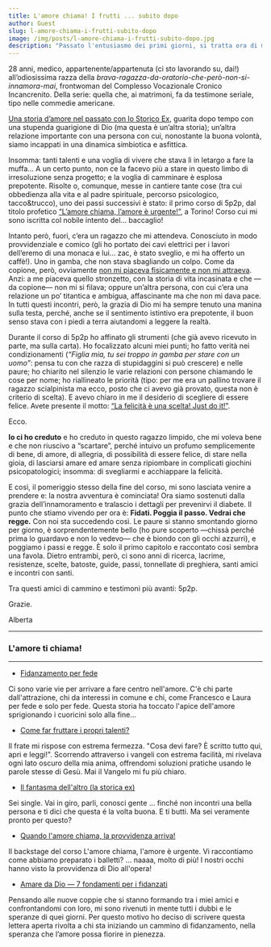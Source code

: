 ```yaml
---
title: L'amore chiama! I frutti ... subito dopo
author: Guest
slug: l-amore-chiama-i-frutti-subito-dopo
image: /img/posts/l-amore-chiama-i-frutti-subito-dopo.jpg
description: "Passato l'entusiasmo dei primi giorni, si tratta ora di mettere in pratica quello che hai ascoltato! E così Alberta si è messa subito all'opera ..."
---
```


28 anni, medico, appartenente/appartenuta (ci sto lavorando su, dai!) all’odiosissima razza della *brava-ragazza-da-oratorio-che-però-non-si-innamora-mai*, frontwoman del Complesso Vocazionale Cronico Incancrenito. Della serie: quella che, ai matrimoni, fa da testimone seriale, tipo nelle commedie americane. 

[Una storia d’amore nel passato con lo Storico Ex](http://5p2p.it/2014/02/03/il-fantasma-dell-altro.html), guarita dopo tempo con una stupenda guarigione di Dio (ma questa è un’altra storia); un’altra relazione importante con una persona con cui, nonostante la buona volontà, siamo incappati in una dinamica simbiotica e asfittica.  

Insomma: tanti talenti e una voglia di vivere che stava lì in letargo a fare la muffa… A un certo punto, non ce la facevo più a stare in questo limbo di irresoluzione senza progetto; e la voglia di camminare è esplosa prepotente.  Risolte o, comunque, messe in cantiere tante cose (tra cui obbedienza alla vita e al padre spirituale, percorso psicologico, tacco&trucco), uno dei passi successivi è stato: il primo corso di 5p2p, dal titolo profetico [“L’amore chiama, l’amore è urgente!”](http://5p2p.it/l-amore-chiama-l-amore-e-urgente/), a Torino!  Corso cui mi sono iscritta col nobile intento del… baccaglio! 

Intanto però, fuori, c’era un ragazzo che mi attendeva. Conosciuto in modo provvidenziale e comico (gli ho portato dei cavi elettrici per i lavori dell’eremo di una monaca e lui… zac, è stato sveglio, e mi ha offerto un caffè!). Uno in gamba, che non stava sbagliando un colpo. Come da copione, però, ovviamente [non mi piaceva fisicamente e non mi attraeva](http://5p2p.it/2015/11/05/fidanzamento-per-fede.html). Anzi: a me piaceva quello stronzetto, con la storia di vita incasinata e che &mdash;da copione&mdash; non mi si filava; oppure un’altra persona, con cui c’era una relazione un po’ titantica e ambigua, affascinante ma che non mi dava pace. In tutti questi incontri, però, la grazia di Dio mi ha sempre tenuto una manina sulla testa, perché, anche se il sentimento istintivo era prepotente, il buon senso stava con i piedi a terra aiutandomi a leggere la realtà. 

Durante il corso di 5p2p ho affinato gli strumenti (che già avevo ricevuto in parte, ma sulla carta). Ho focalizzato alcuni miei punti; ho fatto verità nei condizionamenti (*“Figlia mia, tu sei troppo in gamba per stare con un uomo”*: pensa tu con che razza di stupidaggini si può crescere) e nelle paure; ho chiarito nel silenzio le varie relazioni con persone chiamando le cose per nome; ho riallineato le priorità (tipo: per me era un pallino trovare il ragazzo scialpinista ma ecco, posto che ci avevo già provato, questa non è criterio di scelta). E avevo chiaro in me il desiderio di scegliere di essere felice. Avete presente il motto: [“La felicità è una scelta! Just do it!”](https://www.facebook.com/ingannevolecomelamore/).

Ecco. 

**Io ci ho creduto** e ho creduto in questo ragazzo limpido, che mi voleva bene e che non riuscivo a “scartare”, perché intuivo un profumo semplicemente di bene, di amore, di allegria, di possibilità di essere felice, di stare nella gioia, di lasciarsi amare ed amare senza ripiombare in complicati giochini psicopatologici; insomma: di svegliarmi e acchiappare la felicità.

E così, il pomeriggio stesso della fine del corso, mi sono lasciata venire a prendere e: la nostra avventura è cominciata! Ora siamo sostenuti dalla grazia dell’innamoramento e tralascio i dettagli per prevenirvi il diabete. Il punto che stiamo vivendo per ora è: **Fidati. Poggia il passo. Vedrai che regge.** Con noi sta succedendo così. Le paure si stanno smontando giorno per giorno, è sorprendentemente bello (ho pure scoperto &mdash;chissà perché prima lo guardavo e non lo vedevo&mdash; che è biondo con gli occhi azzurri), e poggiamo i passi e regge. È solo il primo capitolo e raccontato così sembra una favola. Dietro entrambi, però, ci sono anni di ricerca, lacrime, resistenze, scelte, batoste, guide, passi, tonnellate di preghiera, santi amici e incontri con santi. 

Tra questi amici di cammino e testimoni più avanti: 5p2p. 

Grazie. 

Alberta

---

### L'amore ti chiama!

---

- [Fidanzamento per fede](http://5p2p.it/2015/11/05/fidanzamento-per-fede.html)

Ci sono varie vie per arrivare a fare centro nell'amore. C'è chi parte dall'attrazione, chi da interessi in comune e chi, come Francesco e Laura per fede e solo per fede. Questa storia ha toccato l'apice dell'amore sprigionando i cuoricini solo alla fine...

- [Come far fruttare i propri talenti?](http://5p2p.it/come-far-fruttare-i-propri-talenti/)

Il frate mi rispose con estrema fermezza. "Cosa devi fare? È scritto tutto qui, apri e leggi!". Scorrendo attraverso i vangeli con estrema facilità, mi rivelava ogni lato oscuro della mia anima, offrendomi soluzioni pratiche usando le parole stesse di Gesù. Mai il Vangelo mi fu più chiaro.

- [Il fantasma dell'altro (la storica ex)](http://5p2p.it/2014/02/03/il-fantasma-dell-altro.html)

Sei single. Vai in giro, parli, conosci gente … finché non incontri una bella persona e ti dici che questa é la volta buona. E ti butti. Ma sei veramente pronto per questo?

- [Quando l'amore chiama, la provvidenza arriva!](http://5p2p.it/quando-l-amore-chiama-la-provvidenza-arriva/)

Il backstage del corso L'amore chiama, l'amore è urgente. Vi raccontiamo come abbiamo preparato i balletti? ... naaaa, molto di più! I nostri occhi hanno visto la provvidenza di Dio all'opera!

- [Amare da Dio — 7 fondamenti per i fidanzati](http://5p2p.it/2013/11/08/sette-pilastri.html)

Pensando alle nuove coppie che si stanno formando tra i miei amici e confrontandomi con loro, mi sono rivenuti in mente tutti i dubbi e le speranze di quei giorni. Per questo motivo ho deciso di scrivere questa lettera aperta rivolta a chi sta iniziando un cammino di fidanzamento, nella speranza che l’amore possa fiorire in pienezza.


